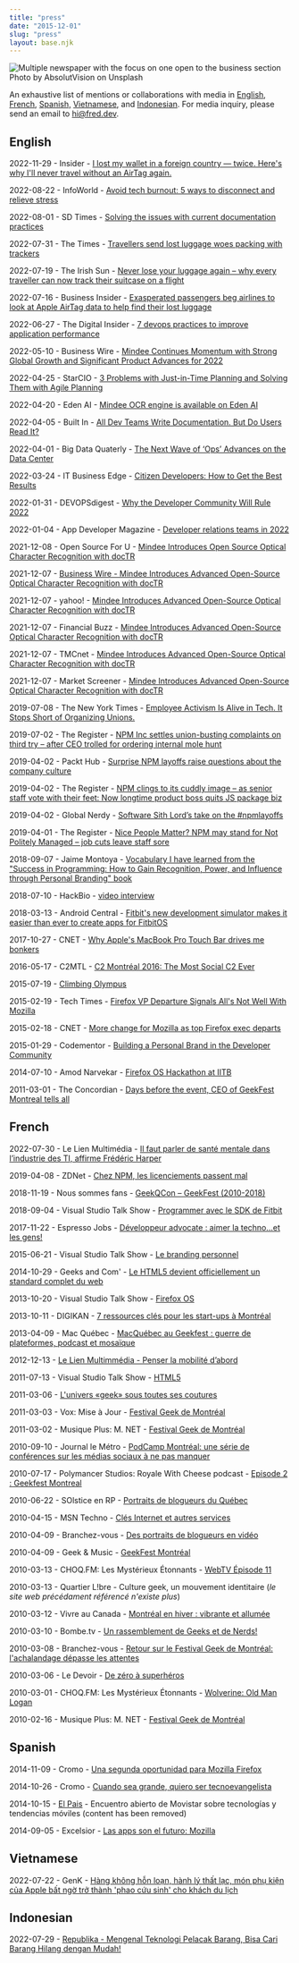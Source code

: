```yaml
---
title: "press"
date: "2015-12-01"
slug: "press"
layout: base.njk
---
```


![Multiple newspaper with the focus on one open to the business section](../images/fred.dev-absolutvision-wyd-pkca1by-unsplash-1-scaled-1.jpg)
Photo by AbsolutVision on Unsplash

An exhaustive list of mentions or collaborations with media in [English](#english), [French](#french), [Spanish,](#spanish) [Vietnamese](#vietnamese), and [Indonesian](#indonesian). For media inquiry, please send an email to [hi@fred.dev](mailto:hi@fred.dev).

## English

2022-11-29 - Insider - [I lost my wallet in a foreign country — twice. Here's why I'll never travel without an AirTag again.](https://www.insider.com/guides/travel/apple-airtag-for-wallet-luggage-moving)

2022-08-22 - InfoWorld - [Avoid tech burnout: 5 ways to disconnect and relieve stress](https://www.infoworld.com/article/3669263/avoid-tech-burnout-5-ways-to-disconnect-and-relieve-stress.html)

2022-08-01 - SD Times - [Solving the issues with current documentation practices](https://sdtimes.com/softwaredev/solving-the-issues-with-current-documentation-practices/)

2022-07-31 - The Times - [Travellers send lost luggage woes packing with trackers](https://www.thetimes.co.uk/article/travellers-send-lost-luggage-woes-packing-with-trackers-xtgz8hqzf)

2022-07-19 - The Irish Sun - [Never lose your luggage again – why every traveller can now track their suitcase on a flight](https://www.thesun.ie/travel/9122785/track-luggage-airtags-phone/)

2022-07-16 - Business Insider - [Exasperated passengers beg airlines to look at Apple AirTag data to help find their lost luggage](https://www.businessinsider.com/passengers-beg-airlines-to-look-at-apple-airtags-to-find-lost-luggage-2022-7)

2022-06-27 - The Digital Insider - [7 devops practices to improve application performance](https://thedigitalinsider.com/7-devops-practices-to-improve-application-performance/)

2022-05-10 - Business Wire - [Mindee Continues Momentum with Strong Global Growth and Significant Product Advances for 2022](https://www.businesswire.com/news/home/20220510005175/en/Mindee-Continues-Momentum-with-Strong-Global-Growth-and-Significant-Product-Advances-for-2022)

2022-04-25 - StarCIO - [3 Problems with Just-in-Time Planning and Solving Them with Agile Planning](https://blogs.starcio.com/2022/04/just-in-time-agile-planning.html)

2022-04-20 - Eden AI - [Mindee OCR engine is available on Eden AI](https://www.edenai.co/post/mindee-ocr-engine-is-available-on-eden-ai)

2022-04-05 - Built In - [All Dev Teams Write Documentation. But Do Users Read It?](https://builtin.com/software-engineering-perspectives/software-documentation)

2022-04-01 - Big Data Quaterly - [The Next Wave of ‘Ops’ Advances on the Data Center](https://www.dbta.com/BigDataQuarterly/Articles/The-Next-Wave-of-%E2%80%98Ops-Advances%C2%A0on-the-Data-Center-152204.aspx)

2022-03-24 - IT Business Edge - [Citizen Developers: How to Get the Best Results](https://www.itbusinessedge.com/development/citizen-developers/)

2022-01-31 - DEVOPSdigest - [Why the Developer Community Will Rule 2022](https://www.devopsdigest.com/why-the-developer-community-will-rule-2022)

2022-01-04 - App Developer Magazine - [Developer relations teams in 2022](https://appdevelopermagazine.com/developer-relations-teams-in-2022/)

2021-12-08 - Open Source For U - [Mindee Introduces Open Source Optical Character Recognition with docTR](https://www.opensourceforu.com/2021/12/mindee-introduces-open-source-optical-character-recognition-with-doctr/)

2021-12-07 - [Business Wire - Mindee Introduces Advanced Open-Source Optical Character Recognition with docTR](https://www.businesswire.com/news/home/20211207005248/en/Mindee-Introduces-Advanced-Open-Source-Optical-Character-Recognition-with-docTR)

2021-12-07 - yahoo! - [Mindee Introduces Advanced Open-Source Optical Character Recognition with docTR](https://www.yahoo.com/now/mindee-introduces-advanced-open-source-133000357.html)

2021-12-07 - Financial Buzz - [Mindee Introduces Advanced Open-Source Optical Character Recognition with docTR](https://www.financialbuzz.com/mindee-introduces-advanced-open-source-optical-character-recognition-with-doctr/)

2021-12-07 - TMCnet - [Mindee Introduces Advanced Open-Source Optical Character Recognition with docTR](https://www.tmcnet.com/usubmit/2021/12/07/9506135.htm)

2021-12-07 - Market Screener - [Mindee Introduces Advanced Open-Source Optical Character Recognition with docTR](https://www.marketscreener.com/news/latest/Mindee-Introduces-Advanced-Open-Source-Optical-Character-Recognition-with-docTR--37236060/)

2019-07-08 - The New York Times - [Employee Activism Is Alive in Tech. It Stops Short of Organizing Unions.](https://www.nytimes.com/2019/07/08/technology/tech-companies-union-organizing.html)

2019-07-02 - The Register - [NPM Inc settles union-busting complaints on third try – after CEO trolled for ordering internal mole hunt](https://www.theregister.co.uk/2019/07/02/npm_abandons_settlement_talks/)

2019-04-02 - Packt Hub - [Surprise NPM layoffs raise questions about the company culture](https://hub.packtpub.com/surprise-npm-layoffs-raise-questions-about-the-company-culture/)

2019-04-02 - The Register - [NPM clings to its cuddly image – as senior staff vote with their feet: Now longtime product boss quits JS package biz](https://www.theregister.co.uk/2019/04/03/npm_product_manager_quits/)

2019-04-02 - Global Nerdy - [Software Sith Lord’s take on the #npmlayoffs](http://www.globalnerdy.com/2019/04/02/software-sith-lords-take-on-the-npmlayoffs/)

2019-04-01 - The Register - [Nice People Matter? NPM may stand for Not Politely Managed – job cuts leave staff sore](https://www.theregister.co.uk/2019/04/01/npm_layoff_staff/)

2018-09-07 - Jaime Montoya - [Vocabulary I have learned from the "Success in Programming: How to Gain Recognition, Power, and Influence through Personal Branding" book](https://jaimemontoya.com/success-in-programming/vocabulary/)

2018-07-10 - HackBio - [video interview](https://hacker.bio/hackers/frederic-harper/)

2018-03-13 - Android Central - [Fitbit's new development simulator makes it easier than ever to create apps for FitbitOS](https://www.androidcentral.com/fitbit-development-simulator)

2017-10-27 - CNET - [Why Apple's MacBook Pro Touch Bar drives me bonkers](https://www.cnet.com/tech/computing/apple-macbook-pro-touch-problems-commentary/)

2016-05-17 - C2MTL - [C2 Montréal 2016: The Most Social C2 Ever](https://www.c2montreal.com/news/c2-montreal-2016-social-c2-ever/)

2015-07-19 - [Climbing Olympus](https://web.archive.org/web/20230202113240/https://biljanadavidovic.com/2015/07/19/understending-trends/)

2015-02-19 - Tech Times - [Firefox VP Departure Signals All's Not Well With Mozilla](https://www.techtimes.com/articles/33808/20150219/firefox-vp-departure-signals-alls-not-well-with-mozilla.htm)

2015-02-18 - CNET - [More change for Mozilla as top Firefox exec departs](https://www.cnet.com/news/more-change-for-mozilla-as-top-firefox-exec-departs/)

2015-01-29 - Codementor - [Building a Personal Brand in the Developer Community](https://www.codementor.io/learn-programming/build-personal-brand-developer-community)

2014-07-10 - Amod Narvekar - [Firefox OS Hackathon at IITB](https://amodnn.wordpress.com/2014/07/10/firefox-os-hackathon-at-iitb-june-25-26-2014/ "Firefox OS Hackathon at IITB")

2011-03-01 - The Concordian - [Days before the event, CEO of GeekFest Montreal tells all](https://issuu.com/theconcordian/docs/concordian_proof-5)

## French

2022-07-30 - Le Lien Multimédia - [Il faut parler de santé mentale dans l’industrie des TI, affirme Frédéric Harper](http://www.lienmultimedia.com/spip.php?article89496)

2019-04-08 - ZDNet - [Chez NPM, les licenciements passent mal](https://www.zdnet.fr/actualites/chez-npm-les-licenciements-passent-mal-39883043.htm)

2018-11-19 - Nous sommes fans - [GeekQCon – GeekFest (2010-2018)](https://noussommesfans.com/2018/11/19/geekqcon-geekfest-2010-2018/)

2018-09-04 - Visual Studio Talk Show - [Programmer avec le SDK de Fitbit](http://visualstudiotalkshow.libsyn.com/0223-fred-harper-programmer-avec-le-sdk-de-fitbit)

2017-11-22 - Espresso Jobs - [Développeur advocate : aimer la techno…et les gens!](https://www.espresso-jobs.com/blogue/carriere/ti-carriere/developpeur-advocate-aimer-la-technoet-les-gens/)

2015-06-21 - Visual Studio Talk Show - [Le branding personnel](http://visualstudiotalkshow.libsyn.com/0184-frdric-harper-le-branding-personnel)

2014-10-29 - Geeks and Com' - [Le HTML5 devient officiellement un standard complet du web](https://www.geeksandcom.com/2014/10/29/html5-officiellement-standard-web/)

2013-10-20 - Visual Studio Talk Show - [Firefox OS](http://visualstudiotalkshow.libsyn.com/0164-fr-d-ric-harper-firefox-os)

2013-10-11 - DIGIKAN - [7 ressources clés pour les start-ups à Montréal](https://www.afrokanlife.com/7-ressources-cles-pour-les-start-ups-a-montreal-meinna-gwet/)

2013-04-09 - Mac Québec - [MacQuébec au Geekfest : guerre de plateformes, podcast et mosaïque](https://macquebec.com/macquebec-au-geekfest-guerre-de-plateforme-podcast-et-mosaic-a-corriger/)

2012-12-13 - [Le Lien Multimmédia - Penser la mobilité d’abord](https://lienmultimedia.com/spip.php?article33525)

2011-07-13 - Visual Studio Talk Show - [HTML5](http://visualstudiotalkshow.libsyn.com/0137-fr-d-ric-harper-html5)

2011-03-06 - [L'univers «geek» sous toutes ses coutures](https://www.journaldemontreal.com/2011/03/06/lunivers-geek-sous-toutes-ses-coutures)

2011-03-03 - Vox: Mise à Jour - [Festival Geek de Montréal](https://www.voxtv.ca/montreal/emissions/mise_a_jour_montreal.php)

2011-03-02 - Musique Plus: M. NET - [Festival Geek de Montréal](https://web.archive.org/web/20100220101523/https://www.musiqueplus.com/m-net/videos/festival-geek-de-montreal)

2010-09-10 - Journal le Métro - [PodCamp Montréal: une série de conférences sur les médias sociaux à ne pas manquer](https://journalmetro.com/societe/techno/47851/podcamp-montreal-une-serie-de-conferences-sur-les-medias-sociaux-a-ne-pas-manquer/)

2010-07-17 - Polymancer Studios: Royale With Cheese podcast - ​[Episode 2 : Geekfest Montreal](https://polymancerstdio.livejournal.com/11325.html)

2010-06-22 - SOlstice en RP - ​[Portraits de blogueurs du Québec​](https://sophielabelle.blogspot.com/2010/06/portraits-de-blogueurs-du-quebec.html)

2010-04-15 - MSN Techno - ​[Clés Internet et autres services](https://web.archive.org/web/20100422194000/https://techno.ca.msn.com/photos/galeriedephotos.aspx?cp-documentid=23888286)

2010-04-09 - Branchez-vous - [Des portraits de blogueurs en vidéo](https://web.archive.org/web/20100815033056/http://blogosphere.branchez-vous.com/2010/04/des_portraits_de_blogueurs_en.html)

2010-04-09 - Geek & Music - [GeekFest Montréal](http://geekandmusic.com/geek-thang/geekfest-montreal/)

2010-03-13 - CHOQ.FM: Les Mystérieux Étonnants - [WebTV Épisode 11](https://www.mysterieuxetonnants.com/episode-1-%e2%80%93-les-mysterieux-etonnants/)​

2010-03-13 - Quartier L!bre​ - ​Culture geek, un mouvement identitaire (_le site web précédament référencé n'existe plus_)

2010-03-12 - Vivre au Canada - [Montréal en hiver : vibrante et allumée](https://www.vivreaucanada.tv/montreal-en-hiver-vibrante-et-allumee/)

2010-03-10 - Bombe.tv - [Un rassemblement de Geeks et de Nerds!](http://www.bombe.tv/videos/GeekFestMtl-Un-rassemblement-de-Geek-et-de-Nerds)

2010-03-08 - Branchez-vous - ​[Retour sur le Festival Geek de Montréal: l'achalandage dépasse les attentes](http://techno.branchez-vous.com/actualite/2010/03/festival_geek_de_montreal_geek.html)

2010-03-06 - Le Devoir - [De zéro à superhéros](https://www.ledevoir.com/culture/284436/de-zero-a-superheros)

2010-03-01 - CHOQ.FM: Les Mystérieux Étonnants - [Wolverine: Old Man Logan](https://www.mysterieuxetonnants.com/emission-158-%e2%80%93-wolverine-old-man-logan/)

2010-02-16 - Musique Plus: M. NET - [Festival Geek de Montréal](https://web.archive.org/web/20100220101523/https://www.musiqueplus.com/m-net/videos/festival-geek-de-montreal)

## Spanish

2014-11-09 - Cromo - [Una segunda oportunidad para Mozilla Firefox](https://www.cromo.com.uy/una-segunda-oportunidad-mozilla-firefox-n582946)

2014-10-26 - Cromo - [Cuando sea grande, quiero ser tecnoevangelista](https://www.cromo.com.uy/cuando-sea-grande-quiero-ser-tecnoevangelista-n582026)

2014-10-15 - [El Pais](https://www.elpais.com.uy/) - Encuentro abierto de Movistar sobre tecnologías y tendencias móviles (content has been removed)

2014-09-05 - Excelsior - [Las apps son el futuro: Mozilla](https://m.excelsior.com.mx/hacker/2014/09/05/980129)

## Vietnamese

2022-07-22 - GenK - [Hàng không hỗn loạn, hành lý thất lạc, món phụ kiện của Apple bất ngờ trở thành 'phao cứu sinh' cho khách du lịch](https://genk.vn/hang-khong-hon-loan-hanh-ly-that-lac-mon-phu-kien-cua-apple-bat-ngo-tro-thanh-phao-cuu-sinh-cho-khach-du-lich-20220722151336844.chn)

## Indonesian

2022-07-29 - [Republika - Mengenal Teknologi Pelacak Barang, Bisa Cari Barang Hilang dengan Mudah!](https://www.republika.co.id/berita/rfry6h368/mengenal-teknologi-pelacak-barang-bisa-cari-barang-hilang-dengan-mudah)
